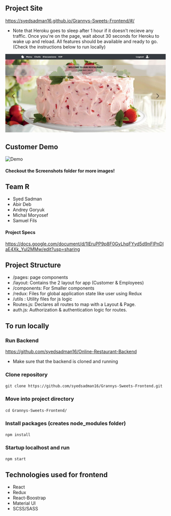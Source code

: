 ## Project Site
https://syedsadman16.github.io/Grannys-Sweets-Frontend/#/
- Note that Heroku goes to sleep after 1 hour if it doesn't recieve any traffic. Once you're on the page, wait about 30 seconds for Heroku to wake up and reload. All features should be available and ready to go. (Check the instructions below to run locally) 

<img src='Screenshots/main_menu.jpg' title='' width='' alt='Demo' /> 

## Customer Demo 
<img src='restaurant_demo.gif' title='' width='' alt='Demo' /> 

#### Checkout the Screenshots folder for more images!

## Team R
- Syed Sadman
- Abir Deb
- Andrey Goryuk
- Michal Moryosef
- Samuel Fils
#### Project Specs 
https://docs.google.com/document/d/1lEruPP9p8F0GyLhqFYyd5d9nFlPnDlaE4Xk_Yul2MMw/edit?usp=sharing

## Project Structure

- /pages: page components
- /layout: Contains the 2 layout for app (Customer & Employees)
- /components: For Smaller components
- /redux: Files for global application state like user using Redux
- /utils : Utility files for js logic
- Routes.js: Declares all routes to map with a Layout & Page.
- auth.js: Authorization & authentication logic for routes.

## To run locally

### Run Backend
https://github.com/syedsadman16/Online-Restaurant-Backend
- Make sure that the backend is cloned and running 

### Clone repository

`git clone https://github.com/syedsadman16/Grannys-Sweets-Frontend.git`

### Move into project directory

`cd Grannys-Sweets-Frontend/`

### Install packages (creates node_modules folder)

`npm install`

### Startup localhost and run

`npm start`

## Technologies used for frontend
- React
- Redux
- React-Boostrap
- Material UI
- SCSS/SASS
